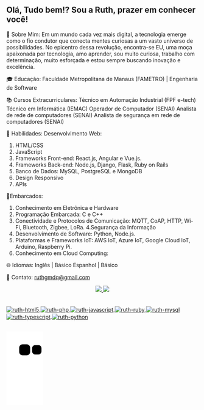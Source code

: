 ## Olá, Tudo bem!? Sou a Ruth, prazer em conhecer você!
👥 Sobre Mim:
Em um mundo cada vez mais digital, a tecnologia emerge como o fio condutor que conecta mentes curiosas a um vasto universo de possibilidades. No epicentro dessa revolução, encontra-se EU, uma moça apaixonada por tecnologia, amo aprender, sou muito curiosa, trabalho com determinação, muito esforçada e estou sempre buscando inovação e excelência.


🎓 Educação:
Faculdade Metropolitana de Manaus (FAMETRO) | Engenharia de Software

📚 Cursos Extracurriculares:
Técnico em Automação Industrial (FPF e-tech)
Técnico em Informática (IEMAC)
Operador de Computador (SENAI)
Analista de rede de computadores (SENAI)
Analista de segurança em rede de computadores (SENAI)

💼 Habilidades:
Desenvolvimento Web:
1. HTML/CSS
2. JavaScript
3. Frameworks Front-end: React.js, Angular e Vue.js.
4. Frameworks Back-end: Node.js, Django, Flask, Ruby on Rails
5. Banco de Dados: MySQL, PostgreSQL e MongoDB
6. Design Responsivo
7. APIs

🌟Embarcados:
1. Conhecimento em Eletrônica e Hardware
2. Programação Embarcada: C e C++
3. Conectividade e Protocolos de Comunicação: MQTT, CoAP, HTTP, Wi-Fi, Bluetooth, Zigbee, LoRa.
4.Segurança da Informação
5. Desenvolvimento de Software: Python, Node.js.
6. Plataformas e Frameworks IoT: AWS IoT, Azure IoT, Google Cloud IoT, Arduino, Raspberry Pi.
7. Conhecimento em Cloud Computing:

🌐 Idiomas:
Inglês | Básico
Espanhol | Básico

📧 Contato:
ruthgmdq@gmail.com

<div align="center">
  <a href="https://github.com/ruthgomes">
  <img height="150em" src="https://github-readme-stats.vercel.app/api?username=ruthgomes&show_icons=true&theme=dark&include_all_commits=true&count_private=true"/>
  <img height="110em" src="https://github-readme-stats.vercel.app/api/top-langs/?username=ruthgomes&layout=compact&langs_count=7&theme=dark"/>
</div>
  
<div style="display: inline_block"><br>
  <div style="display: inline_block"><br>
<img align="center" alt="ruth-html5" height="30" width"40" src="https://cdn.jsdelivr.net/gh/devicons/devicon/icons/html5/html5-original.svg" />
<img align="center" alt="ruth-php" height="30" width"40" src="https://cdn.jsdelivr.net/gh/devicons/devicon/icons/php/php-original.svg" />
<img align="center" alt="ruth-javascript" height="30" width="40" src="https://cdn.jsdelivr.net/gh/devicons/devicon/icons/javascript/javascript-original.svg" />
<img align="center" alt="ruth-ruby" height="30"width="40" src="https://cdn.jsdelivr.net/gh/devicons/devicon/icons/ruby/ruby-plain-wordmark.svg" />
<img align="center" alt="ruth-mysql" height="30" width"40" src="https://cdn.jsdelivr.net/gh/devicons/devicon/icons/mysql/mysql-plain-wordmark.svg" />
<img align="center" alt="ruth-typescript" height="30" width="40" src="https://cdn.jsdelivr.net/gh/devicons/devicon/icons/typescript/typescript-original.svg" />
<img align="center" alt="ruth-python" height="30" width="40" src="https://cdn.jsdelivr.net/gh/devicons/devicon/icons/python/python-original.svg" />
</div>
  
  ##
  
<div>

  
   ![Snake animation](https://github.com/rafaballerini/rafaballerini/blob/output/github-contribution-grid-snake.svg)
</div>
